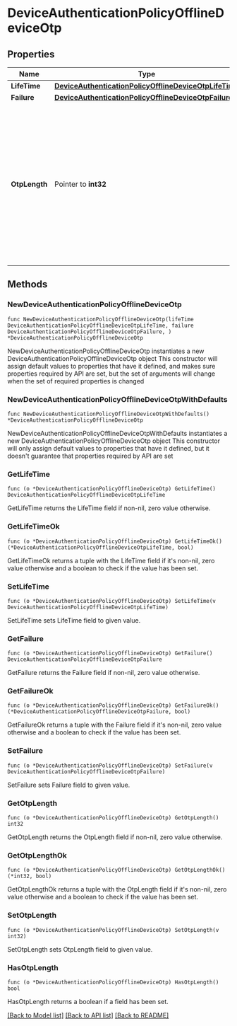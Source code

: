 # DeviceAuthenticationPolicyOfflineDeviceOtp

## Properties

Name | Type | Description | Notes
------------ | ------------- | ------------- | -------------
**LifeTime** | [**DeviceAuthenticationPolicyOfflineDeviceOtpLifeTime**](DeviceAuthenticationPolicyOfflineDeviceOtpLifeTime.md) |  | 
**Failure** | [**DeviceAuthenticationPolicyOfflineDeviceOtpFailure**](DeviceAuthenticationPolicyOfflineDeviceOtpFailure.md) |  | 
**OtpLength** | Pointer to **int32** | Used to specify the length of the OTP that is shown to users. Minimum length is &#x60;6&#x60; digits and maximum is &#x60;10&#x60; digits. If the parameter is not provided, the default is &#x60;6&#x60; digits. | [optional] [default to 6]

## Methods

### NewDeviceAuthenticationPolicyOfflineDeviceOtp

`func NewDeviceAuthenticationPolicyOfflineDeviceOtp(lifeTime DeviceAuthenticationPolicyOfflineDeviceOtpLifeTime, failure DeviceAuthenticationPolicyOfflineDeviceOtpFailure, ) *DeviceAuthenticationPolicyOfflineDeviceOtp`

NewDeviceAuthenticationPolicyOfflineDeviceOtp instantiates a new DeviceAuthenticationPolicyOfflineDeviceOtp object
This constructor will assign default values to properties that have it defined,
and makes sure properties required by API are set, but the set of arguments
will change when the set of required properties is changed

### NewDeviceAuthenticationPolicyOfflineDeviceOtpWithDefaults

`func NewDeviceAuthenticationPolicyOfflineDeviceOtpWithDefaults() *DeviceAuthenticationPolicyOfflineDeviceOtp`

NewDeviceAuthenticationPolicyOfflineDeviceOtpWithDefaults instantiates a new DeviceAuthenticationPolicyOfflineDeviceOtp object
This constructor will only assign default values to properties that have it defined,
but it doesn't guarantee that properties required by API are set

### GetLifeTime

`func (o *DeviceAuthenticationPolicyOfflineDeviceOtp) GetLifeTime() DeviceAuthenticationPolicyOfflineDeviceOtpLifeTime`

GetLifeTime returns the LifeTime field if non-nil, zero value otherwise.

### GetLifeTimeOk

`func (o *DeviceAuthenticationPolicyOfflineDeviceOtp) GetLifeTimeOk() (*DeviceAuthenticationPolicyOfflineDeviceOtpLifeTime, bool)`

GetLifeTimeOk returns a tuple with the LifeTime field if it's non-nil, zero value otherwise
and a boolean to check if the value has been set.

### SetLifeTime

`func (o *DeviceAuthenticationPolicyOfflineDeviceOtp) SetLifeTime(v DeviceAuthenticationPolicyOfflineDeviceOtpLifeTime)`

SetLifeTime sets LifeTime field to given value.


### GetFailure

`func (o *DeviceAuthenticationPolicyOfflineDeviceOtp) GetFailure() DeviceAuthenticationPolicyOfflineDeviceOtpFailure`

GetFailure returns the Failure field if non-nil, zero value otherwise.

### GetFailureOk

`func (o *DeviceAuthenticationPolicyOfflineDeviceOtp) GetFailureOk() (*DeviceAuthenticationPolicyOfflineDeviceOtpFailure, bool)`

GetFailureOk returns a tuple with the Failure field if it's non-nil, zero value otherwise
and a boolean to check if the value has been set.

### SetFailure

`func (o *DeviceAuthenticationPolicyOfflineDeviceOtp) SetFailure(v DeviceAuthenticationPolicyOfflineDeviceOtpFailure)`

SetFailure sets Failure field to given value.


### GetOtpLength

`func (o *DeviceAuthenticationPolicyOfflineDeviceOtp) GetOtpLength() int32`

GetOtpLength returns the OtpLength field if non-nil, zero value otherwise.

### GetOtpLengthOk

`func (o *DeviceAuthenticationPolicyOfflineDeviceOtp) GetOtpLengthOk() (*int32, bool)`

GetOtpLengthOk returns a tuple with the OtpLength field if it's non-nil, zero value otherwise
and a boolean to check if the value has been set.

### SetOtpLength

`func (o *DeviceAuthenticationPolicyOfflineDeviceOtp) SetOtpLength(v int32)`

SetOtpLength sets OtpLength field to given value.

### HasOtpLength

`func (o *DeviceAuthenticationPolicyOfflineDeviceOtp) HasOtpLength() bool`

HasOtpLength returns a boolean if a field has been set.


[[Back to Model list]](../README.md#documentation-for-models) [[Back to API list]](../README.md#documentation-for-api-endpoints) [[Back to README]](../README.md)


